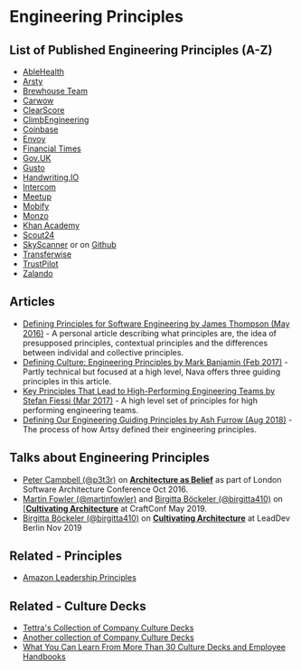 # Engineering Principles

## List of Published Engineering Principles (A-Z)

- [AbleHealth](https://github.com/AbleHealth/team/blob/master/engineering/principles-and-practices.md)
- [Arsty](https://github.com/artsy/README/blob/master/culture/engineering-principles.md)
- [Brewhouse Team](https://github.com/BrewhouseTeam/engineering)
- [Carwow](https://github.com/carwow/engineering_principles)
- [ClearScore](https://medium.com/clearscore/clearscore-engineering-principles-14237efe4910)
- [ClimbEngineering](https://climbcredit.app.box.com/s/p05z4cqmeyxqfp7uqcm4qri6gs2scl6q)
- [Coinbase](https://blog.coinbase.com/what-are-coinbases-engineering-principles-c798da7330c)
- [Envoy](https://github.com/envoy/Engineering/blob/master/principles.md)
- [Financial Times](https://www.ft.com/tech-principles)
- [Gov.UK](https://www.gov.uk/guidance/government-design-principles)
- [Gusto](https://app.gusto.com/static/engineering-principles-and-values.pdf)
- [Handwriting.IO](https://github.com/handwritingio/principles)
- [Intercom](https://www.intercom.com/blog/intercom-product-principles/)
- [Meetup](https://medium.com/making-meetup/meetup-architecture-principles-dfbe95887c3)
- [Mobify](https://github.com/mobify/developer-values)
- [Monzo](https://monzo.com/blog/2018/06/29/engineering-principles/)
- [Khan Academy](https://docs.google.com/document/d/1PW4NYn9pYNam2EuGEsTN9pTgwTfFnT_R9OZLJJICWQU/edit)
- [Scout24](https://github.com/Scout24/scout24-engineering-values-and-principles)
- [SkyScanner](https://medium.com/@SkyscannerEng/why-engineering-principles-matter-993298f7d792) or on [Github](https://github.com/Skyscanner/engineering-principles)
- [Transferwise](https://tech.transferwise.com/product-engineering-principles-transferwise/)
- [TrustPilot](https://github.com/trustpilot/principles)
- [Zalando](https://github.com/zalando/engineering-principles)

## Articles

- [Defining Principles for Software Engineering by James Thompson (May 2016)](https://theplainprogrammer.com/defining-principles-for-software-engineering-e88c069a0446) - A personal article describing what principles are, the idea of presupposed principles, contextual principles and the differences between individal and collective principles.
- [Defining Culture: Engineering Principles by Mark Banjamin (Feb 2017)](https://blog.navapbc.com/defining-engineering-culture-engineering-principles-558d2b4c5950) - Partly technical but focused at a high level, Nava offers three guiding principles in this article.
- [Key Principles That Lead to High-Performing Engineering Teams by Stefan Fiessi (Mar 2017)](https://www.hugeinc.com/articles/key-principles-that-lead-to-high-performing-engineering-teams) - A high level set of principles for high performing engineering teams.
- [Defining Our Engineering Guiding Principles by Ash Furrow (Aug 2018)](https://artsy.github.io/blog/2018/08/22/engineering-guiding-principles/) - The process of how Artsy defined their engineering principles.

## Talks about Engineering Principles

- [Peter Campbell (@p3t3r)](http://twitter.com/p3t3r) on [**Architecture as Belief**](https://www.oreilly.com/library/view/oreilly-software-architecture/9781491958490/video284872.html?) as part of London Software Architecture Conference Oct 2016.
- [Martin Fowler (@martinfowler)](https://twitter.com/martinfowler) and [Birgitta Böckeler (@birgitta410)](http://twitter.com/birgitta410) on [[**Cultivating Architecture**](https://www.youtube.com/watch?v=MZnrxjw602E) at CraftConf May 2019.
- [Birgitta Böckeler (@birgitta410)](http://twitter.com/birgitta410) on [**Cultivating Architecture**](https://www.youtube.com/watch?v=--t3uk3_rSw) at LeadDev Berlin Nov 2019

## Related - Principles

- [Amazon Leadership Principles](https://www.amazon.jobs/en/principles)

## Related - Culture Decks

- [Tettra's Collection of Company Culture Decks](https://tettra.com/article/company-culture-deck/)
- [Another collection of Company Culture Decks](https://medium.com/swlh/the-very-best-company-culture-decks-on-the-web-5a3de60c0bb9)
- [What You Can Learn From More Than 30 Culture Decks and Employee Handbooks](https://academy.nobl.io/the-a-to-z-guide-to-team-handbooks/)